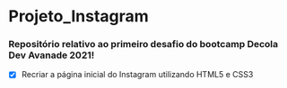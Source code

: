 # Projeto_Instagram
<h3> Repositório relativo ao primeiro desafio do bootcamp Decola Dev Avanade 2021! </h3>
 
 - [x] Recriar a página inicial do Instagram utilizando HTML5 e CSS3
